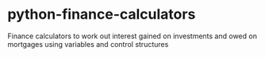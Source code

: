 # python-finance-calculators
Finance calculators to work out interest gained on investments and owed on mortgages using variables and control structures
